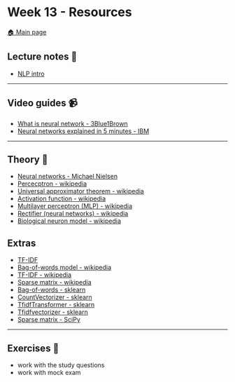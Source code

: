 # Week 13 - Resources


[:house: Main page](https://github.com/pr0fez/Machine-learning-AI24)

## Lecture notes :book:

- [NLP intro](https://github.com/pr0fez/Machine-learning-AI24/blob/main/Lecture_code/Extras-NLP_intro.ipynb)

---
## Video guides :video_camera:
- [What is neural network - 3Blue1Brown](https://www.youtube.com/watch?v=aircAruvnKk)
- [Neural networks explained in 5 minutes - IBM](https://www.youtube.com/watch?v=jmmW0F0biz0)

---
## Theory :book:


- [Neural networks - Michael Nielsen](http://neuralnetworksanddeeplearning.com/chap1.html)
- [Percecptron - wikipedia](https://en.wikipedia.org/wiki/Perceptron)
- [Universal approximator theorem - wikipedia](https://en.wikipedia.org/wiki/Universal_approximation_theorem)
- [Activation function - wikipedia](https://en.wikipedia.org/wiki/Activation_function)
- [Multilayer perceptron (MLP) - wikipedia](https://en.wikipedia.org/wiki/Multilayer_perceptron)
- [Rectifier (neural networks) - wikipedia](https://en.wikipedia.org/wiki/Rectifier_(neural_networks))
- [Biological neuron model - wikipedia](https://en.wikipedia.org/wiki/Biological_neuron_model)

## Extras
- [TF-IDF](https://www.youtube.com/watch?v=4vT4fzjkGCQ)
- [Bag-of-words model - wikipedia](https://en.wikipedia.org/wiki/Bag-of-words_model)
- [TF-IDF - wikipedia](https://en.wikipedia.org/wiki/Tf%E2%80%93idf)
- [Sparse matrix - wikipedia](https://en.wikipedia.org/wiki/Sparse_matrix)
- [Bag-of-words - sklearn](https://scikit-learn.org/stable/modules/feature_extraction.html?highlight=tfidf#text-feature-extraction)
- [CountVectorizer - sklearn](https://scikit-learn.org/stable/modules/generated/sklearn.feature_extraction.text.CountVectorizer.html?highlight=countvectorizer#sklearn.feature_extraction.text.CountVectorizer)
- [TfidfTransformer - sklearn](https://scikit-learn.org/stable/modules/generated/sklearn.feature_extraction.text.TfidfTransformer.html?highlight=tfidftransformer#sklearn.feature_extraction.text.TfidfTransformer)
- [Tfidfvectorizer - sklearn](https://scikit-learn.org/stable/modules/generated/sklearn.feature_extraction.text.TfidfVectorizer.html)
- [Sparse matrix - SciPy](https://docs.scipy.org/doc/scipy/reference/sparse.html)

---
## Exercises :running:
- work with the study questions 
- work with mock exam

